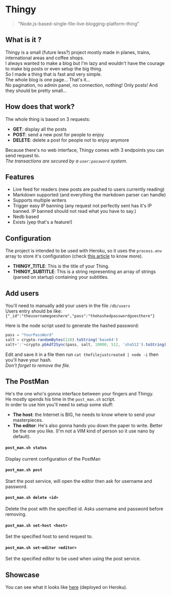 # Thingy

> "Node.js-based-single-file-live-blogging-platform-thing"

## What is it ?

Thingy is a small (future less?) project mostly made in planes, trains, international areas and coffee shops.  
I always wanted to make a blog but I'm lazy and wouldn't have the courage to make big posts or even setup the big thing.  
So I made a thing that is fast and very simple.  
The whole blog is one page... That's it...  
No pagination, no admin panel, no connection, nothing! Only posts! And they should be pretty small...

## How does that work?

The whole thing is based on 3 requests:
- **GET**: display all the posts
- **POST**: send a new post for people to enjoy
- **DELETE**: delete a post for people not to enjoy anymore

Because there's no web interface, Thingy comes with 3 endpoints you can send request to.  
*The transactions are secured by a `user:password` system.*

## Features

- Live feed for readers (new posts are pushed to users currently reading)
- Markdown supported (and everything the markdown parser can handle)
- Supports multiple writers
- Trigger easy IP banning (any request not perfectly sent has it's IP banned. IP banned should not read what you have to say.)
- Nedb based
- Exists (yep that's a feature!)

## Configuration

The project is intended to be used with Heroku, so it uses the `process.env` array to store it's configuration (check [this article](https://devcenter.heroku.com/articles/config-vars) to know more).  

- **THINGY_TITLE**: This is the title of your Thing.
- **THINGY_SUBTITLE**: This is a string representing an array of strings (parsed on startup) containing your subtitles.

## Add users

You'll need to manually add your users in the file `/db/users`  
Users entry should be like:
`{"_id":"theusernamegoeshere","pass":"thehashedpasswordgoesthere"}`

Here is the node script used to generate the hashed password:
```js
pass = "YourPassWord"
salt = crypto.randomBytes(128).toString('base64')
salt+':'+crypto.pbkdf2Sync(pass, salt, 10000, 512, 'sha512').toString('hex')
```
Edit and save it in a file then run `cat thefilejustcreated | node -i` then you'll have your hash.  
*Don't forget to remove the file.*

## The PostMan

He's the one who's gonna interface between your fingers and Thingy.  
He mostly spends his time in the `post_man.sh` script.  
In order to use him you'll need to setup some stuff:
- **The host**: the Internet is BIG, he needs to know where to send your masterpieces.
- **The editor**: He's also gonna hands you down the paper to write. Better be the one you like. (I'm not a VIM kind of person so it use nano by default).

#### `post_man.sh status`
Display current configuration of the PostMan
#### `post_man.sh post`
Start the post service, will open the editor then ask for username and password.
#### `post_man.sh delete <id>`
Delete the post with the specified id. Asks username and password before removing.
#### `post_man.sh set-host <host>`
Set the specified host to send request to.
#### `post_man.sh set-editor <editor>`
Set the specified editor to be used when using the post service.



Showcase
-----
You can see what it looks like [here](https://guarded-hollows-7165.herokuapp.com) (deployed on Heroku).
